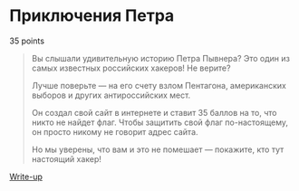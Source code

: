 # Приключения Петра

35 points

> Вы слышали удивительную историю Петра Пывнера? 
> Это один из самых известных российских хакеров! Не верите?
>
> Лучше поверьте — на его счету взлом Пентагона, американских выборов и других
> антироссийских мест.
> 
> Он создал свой сайт в интернете и ставит 35 баллов на то, что никто не найдет флаг.
> Чтобы защитить свой флаг по-настоящему, он просто никому не говорит адрес сайта.
> 
> Но мы уверены, что вам и это не помешает — покажите, кто тут настоящий хакер!

[Write-up](WRITEUP.md)
